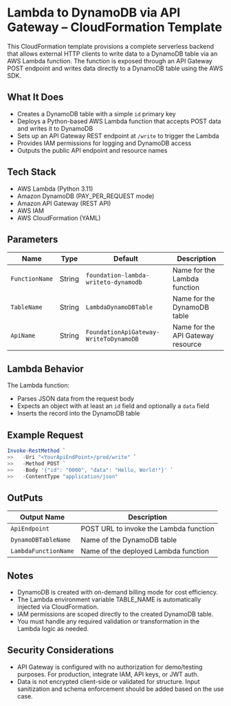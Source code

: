 # Lambda to DynamoDB via API Gateway – CloudFormation Template

This CloudFormation template provisions a complete serverless backend that allows external HTTP clients to write data to a DynamoDB table via an AWS Lambda function. The function is exposed through an API Gateway POST endpoint and writes data directly to a DynamoDB table using the AWS SDK.

## What It Does

- Creates a DynamoDB table with a simple `id` primary key
- Deploys a Python-based AWS Lambda function that accepts POST data and writes it to DynamoDB
- Sets up an API Gateway REST endpoint at `/write` to trigger the Lambda
- Provides IAM permissions for logging and DynamoDB access
- Outputs the public API endpoint and resource names

## Tech Stack

- AWS Lambda (Python 3.11)
- Amazon DynamoDB (PAY_PER_REQUEST mode)
- Amazon API Gateway (REST API)
- AWS IAM
- AWS CloudFormation (YAML)

## Parameters

| Name            | Type   | Default                           | Description                                 |
|------------------|--------|-----------------------------------|---------------------------------------------|
| `FunctionName`   | String | `foundation-lambda-writeto-dynamodb` | Name for the Lambda function               |
| `TableName`      | String | `LambdaDynamoDBTable`             | Name for the DynamoDB table                |
| `ApiName`        | String | `FoundationApiGateway-WriteToDynamoDB` | Name for the API Gateway resource     |

## Lambda Behavior

The Lambda function:
- Parses JSON data from the request body
- Expects an object with at least an `id` field and optionally a `data` field
- Inserts the record into the DynamoDB table

## Example Request

```powershell
Invoke-RestMethod `
>>   -Uri "<YourApiEndPoint>/prod/write" `
>>   -Method POST `
>>   -Body '{"id": "0000", "data": "Hello, World!"}' `
>>   -ContentType "application/json"
```

## OutPuts
| Output Name          | Description                            |
| -------------------- | -------------------------------------- |
| `ApiEndpoint`        | POST URL to invoke the Lambda function |
| `DynamoDBTableName`  | Name of the DynamoDB table             |
| `LambdaFunctionName` | Name of the deployed Lambda function   |


## Notes
- DynamoDB is created with on-demand billing mode for cost efficiency.
- The Lambda environment variable TABLE_NAME is automatically injected via CloudFormation.
- IAM permissions are scoped directly to the created DynamoDB table.
- You must handle any required validation or transformation in the Lambda logic as needed.

## Security Considerations
- API Gateway is configured with no authorization for demo/testing purposes. For production, integrate IAM, API keys, or JWT auth.
- Data is not encrypted client-side or validated for structure. Input sanitization and schema enforcement should be added based on the use case.